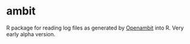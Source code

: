  
# ambit

R package for reading log files as generated by [Openambit](https://github.com/openambitproject/openambit) into R. Very early alpha version.

